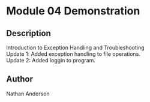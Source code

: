 # Module 04 Demonstration

## Description
Introduction to Exception Handling and Troubleshooting <br>
Update 1: Added exception handling to file operations. <br>
Update 2: Added loggin to program.

## Author
Nathan Anderson
